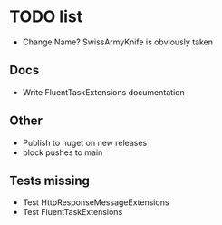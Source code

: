 # TODO list
- Change Name? SwissArmyKnife is obviously taken

## Docs
- Write FluentTaskExtensions documentation

## Other
- Publish to nuget on new releases
- block pushes to main


## Tests missing
- Test HttpResponseMessageExtensions
- Test FluentTaskExtensions
